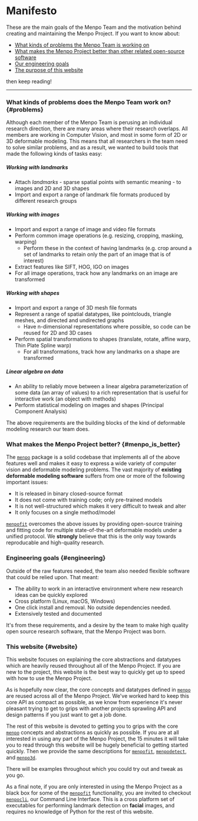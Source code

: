 Manifesto
=========
These are the main goals of the Menpo Team and the motivation behind creating and maintaining the Menpo Project.
If you want to know about:

* [What kinds of problems the Menpo Team is working on](#problems)
* [What makes the Menpo Project better than other related open-source software](#menpo_is_better)
* [Our engineering goals](#engineering)
* [The purpose of this website](#website)

then keep reading!

---------------------------------------

### What kinds of problems does the Menpo Team work on? {#problems}
Although each member of the Menpo Team is perusing an individual research direction, there are many areas where their research overlaps. All members are working in Computer Vision, and most in some form of 2D or 3D deformable modeling.
This means that all researchers in the team need to solve similar problems, and as a result, we wanted to build tools that made the following kinds of tasks easy:

##### Working with landmarks
- Attach *landmarks* - sparse spatial points with semantic meaning - to images and 2D and 3D shapes
- Import and export a range of landmark file formats produced by different research groups

##### Working with images
- Import and export a range of image and video file formats
- Perform common image operations  (e.g. resizing, cropping, masking, warping)
  - Perform these in the context of having landmarks (e.g. crop around a set of landmarks to retain only the part of an image that is of interest)
- Extract features like SIFT, HOG, IGO on images
- For all image operations, track how any landmarks on an image are transformed

##### Working with shapes
- Import and export a range of 3D mesh file formats
- Represent a range of spatial datatypes, like pointclouds, triangle meshes, and directed and undirected graphs
  - Have n-dimensional representations where possible, so code can be reused for 2D and 3D cases
- Perform spatial transformations to shapes (translate, rotate, affine warp, Thin Plate Spline warp)
  - For all transformations, track how any landmarks on a shape are transformed

##### Linear algebra on data
- An ability to reliably move between a linear algebra parameterization of some data (an array of values) to a rich representation that is useful for interactive work (an object with methods)
- Perform statistical modeling on images and shapes (Principal Component Analysis)

The above requirements are the building blocks of the kind of deformable modeling research our team does.



### What makes the Menpo Project better? {#menpo_is_better}
The [`menpo`](/menpo/index.md) package is a solid codebase that implements all of the above features well and makes it easy to
express a wide variety of computer vision and deformable modeling problems.
The vast majority of **existing deformable modeling software** suffers from one or more of the following
important issues:
* It is released in binary closed-source format
* It does not come with training code; only pre-trained models
* It is not well-structured which makes it very difficult to tweak and alter
* It only focuses on a single method/model

[`menpofit`](/menpofit/index.md) overcomes the above issues by providing open-source training and fitting
code for multiple state-of-the-art deformable models under a unified protocol.
We **strongly** believe that this is the only way towards reproducable and
high-quality research.



### Engineering goals {#engineering}
Outside of the raw features needed, the team also needed flexible software that could be relied upon. That meant:

- The ability to work in an interactive environment where new research ideas can be quickly explored
- Cross platform (Linux, macOS, Windows)
- One click install and removal. No outside dependencies needed.
- Extensively tested and documented

It's from these requirements, and a desire by the team to make high quality open source research software, that the Menpo Project was born.



### This website {#website}
This website focuses on explaining the core abstractions and datatypes which are heavily reused throughout all of the Menpo Project. If you are new to the project, this website is the best way to quickly get up to speed with how to use the Menpo Project.

As is hopefully now clear, the core concepts and datatypes defined in [`menpo`](/menpo/index.md) are reused across all of the Menpo Project. We've worked hard to keep this core API as compact as possible, as we know from experience it's never pleasant trying to get to grips with another projects sprawling API and design patterns if you just want to get a job done.

The rest of this website is devoted to getting you to grips with the core [`menpo`](/menpo/index.md) concepts and abstractions as quickly as possible. If you are at all interested in using any part of the Menpo Project, the 15 minutes it will take you to read through this website will be hugely beneficial to getting started quickly. Then we provide the same descriptions for [`menpofit`](/menpofit/index.md), [`menpodetect`](/menpodetect/index.md), and [`menpo3d`](/menpo3d/index.md).

There will be examples throughout which you could try out and tweak as you go.

As a final note, if you are only interested in using the Menpo Project as a black box for some of the [`menpofit`](/menpofit/index.md) functionality, you are invited to checkout [`menpocli`](/menpocli/index.md), our Command Line Interface. This is a cross platform set of executables for performing landmark detection on **facial** images, and requires no knowledge of Python for the rest of this website.
